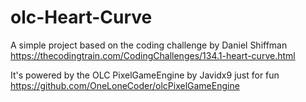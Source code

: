 # olc-Heart-Curve
A simple project based on the coding challenge by Daniel Shiffman
https://thecodingtrain.com/CodingChallenges/134.1-heart-curve.html

It's powered by the OLC PixelGameEngine by Javidx9 just for fun
https://github.com/OneLoneCoder/olcPixelGameEngine
